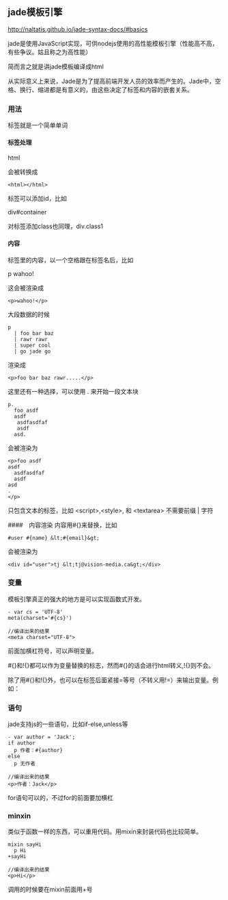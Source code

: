 ## jade模板引擎

<a>http://naltatis.github.io/jade-syntax-docs/#basics</a>

 jade是使用JavaScript实现，可供nodejs使用的高性能模板引擎（性能高不高，有些争议。姑且称之为高性能）

简而言之就是讲jade模板编译成html

从实际意义上来说，Jade是为了提高前端开发人员的效率而产生的。Jade中，空格、换行、缩进都是有意义的，由这些决定了标签和内容的嵌套关系。

### 用法
标签就是一个简单单词

#### 标签处理
html

会被转换成

```
<html></html>
```

标签可以添加id，比如

div#container

对标签添加class也同理，div.class1

#### 内容
标签里的内容，以一个空格跟在标签名后，比如

p wahoo!

这会被渲染成
```
<p>wahoo!</p>
```

大段数据的时候

```
p
  | foo bar baz
  | rawr rawr
  | super cool
  | go jade go
```

渲染成
 
```
<p>foo bar baz rawr.....</p>
```

这里还有一种选择，可以使用 . 来开始一段文本块
```
p.
  foo asdf
  asdf
   asdfasdfaf
   asdf
  asd.
```

会被渲染为
```
<p>foo asdf
asdf
  asdfasdfaf
  asdf
asd
.
</p>
```

只包含文本的标签，比如 \<script\>,\<style\>, 和 \<textarea\> 不需要前缀 | 字符



####　内容渲染
内容用#{}来替换，比如

```
#user #{name} &lt;#{email}&gt;
```

会被渲染为

```
<div id="user">tj &lt;tj@vision-media.ca&gt;</div>
```


### 变量
模板引擎真正的强大的地方是可以实现函数式开发。


```
- var cs = 'UTF-8'
meta(charset='#{cs}')

//编译出来的结果
<meta charset="UTF-8">
```
前面加横杠符号，可以声明变量。


\#{}和!{}都可以作为变量替换的标志，然而#{}的话会进行html转义,!{}则不会。

除了用#{}和!{}外，也可以在标签后面紧接=等号（不转义用!=）来输出变量。例如：

### 语句
jade支持js的一些语句，比如if-else,unless等

```
- var author = 'Jack';
if author
  p 作者：#{author}
else
  p 无作者

//编译出来的结果
<p>作者：Jack</p>
```

for语句可以的，不过for的前面要加横杠

### minxin
类似于函数一样的东西，可以重用代码。用mixin来封装代码也比较简单。

```
mixin sayHi
  p Hi
+sayHi

//编译出来的结果
<p>Hi</p>
```

调用的时候要在mixin前面用+号

